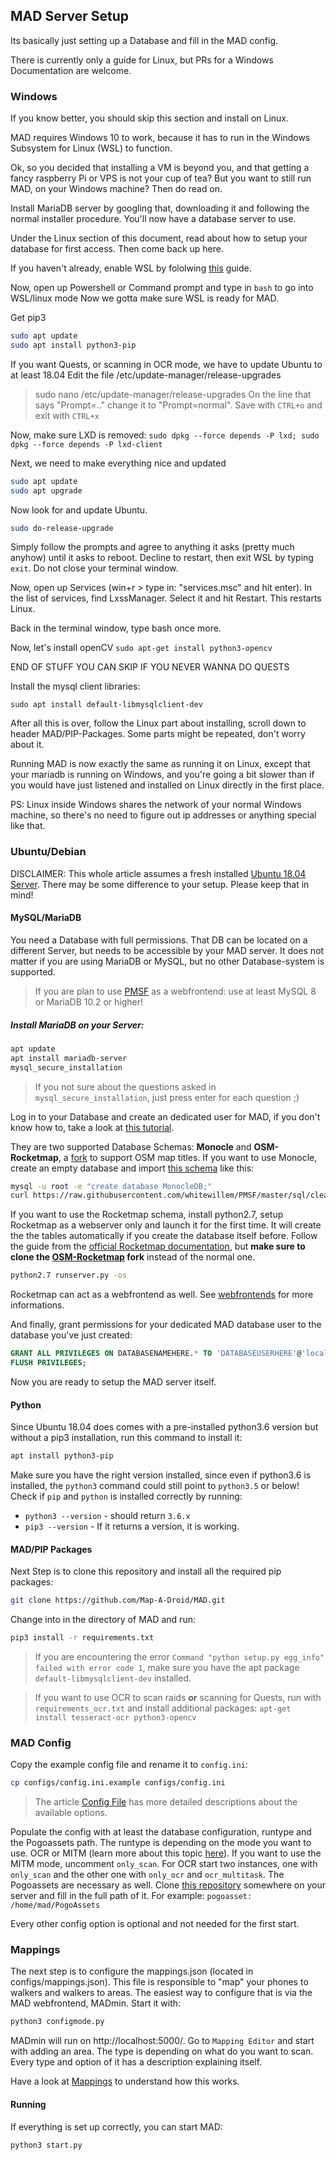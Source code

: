 ## MAD Server Setup

Its basically just setting up a Database and fill in the MAD config.

There is currently only a guide for Linux, but PRs for a Windows Documentation are welcome.

### Windows
If you know better, you should skip this section and install on Linux. 

MAD requires Windows 10 to work, because it has to run in the Windows Subsystem for Linux (WSL) to function. 

Ok, so you decided that installing a VM is beyond you, and that getting a fancy raspberry Pi or VPS is not your cup of tea? But you want to still run MAD, on your Windows machine? Then do read on.
 
Install MariaDB server by googling that, downloading it and following the normal installer procedure. You'll now have a database server to use.

Under the Linux section of this document, read about how to setup your database for first access. Then come back up here. 

If you haven't already, enable WSL by fololwing [this](http://wsl-guide.org/en/latest/installation.html) guide.

Now, open up Powershell or Command prompt and type in `bash` to go into WSL/linux mode 
Now we gotta make sure WSL is ready for MAD.

Get pip3
```bash
sudo apt update
sudo apt install python3-pip
```

If you want Quests, or scanning in OCR mode, we have to update Ubuntu to at least 18.04
Edit the file /etc/update-manager/release-upgrades
> sudo nano /etc/update-manager/release-upgrades
On the line that says "Prompt=.." change it to "Prompt=normal". Save with `CTRL+o` and exit with `CTRL+x`

Now, make sure LXD is removed:
`sudo dpkg --force depends -P lxd; sudo dpkg --force depends -P lxd-client`

Next, we need to make everything nice and updated
```bash
sudo apt update
sudo apt upgrade
```

Now look for and update Ubuntu.
```bash
sudo do-release-upgrade
```

Simply follow the prompts and agree to anything it asks (pretty much anyhow) until it asks to reboot. Decline to restart, then exit WSL by typing `exit`. Do not close your terminal window.

Now, open up Services (win+r > type in: "services.msc" and hit enter). In the list of services, find LxssManager. Select it and hit Restart. This restarts Linux.

Back in the terminal window, type bash once more.

Now, let's install openCV
`sudo apt-get install python3-opencv`

END OF STUFF YOU CAN SKIP IF YOU NEVER WANNA DO QUESTS

Install the mysql client libraries:

`sudo apt install default-libmysqlclient-dev`

After all this is over, follow the Linux part about installing, scroll down to header MAD/PIP-Packages. Some parts might be repeated, don't worry about it.

Running MAD is now exactly the same as running it on Linux, except that your mariadb is running on Windows, and you're going a bit slower than if you would have just listened and installed on Linux directly in the first place.

PS: Linux inside Windows shares the network of your normal Windows machine, so there's no need to figure out ip addresses or anything special like that. 

### Ubuntu/Debian

DISCLAIMER: This whole article assumes a fresh installed [Ubuntu 18.04 Server](https://www.ubuntu.com/download/server). There may be some difference to your setup. Please keep that in mind!

#### MySQL/MariaDB

You need a Database with full permissions. That DB can be located on a different Server, but needs to be accessible by your MAD server. It does not matter if you are using MariaDB or MySQL, but no other Database-system is supported.
>If you are plan to use [PMSF](https://github.com/whitewillem/PMSF) as a webfrontend: use at least MySQL 8 or MariaDB 10.2 or higher!

##### Install MariaDB on your Server:

```bash
apt update
apt install mariadb-server
mysql_secure_installation
```
>If you not sure about the questions asked in `mysql_secure_installation`, just press enter for each question ;)

Log in to your Database and create an dedicated user for MAD, if you don't know how to, take a look at [this tutorial](https://www.digitalocean.com/community/tutorials/how-to-create-a-new-user-and-grant-permissions-in-mysql).

They are two supported Database Schemas: **Monocle** and **OSM-Rocketmap**, a [fork](https://github.com/cecpk/OSM-Rocketmap) to support OSM map titles. If you want to use Monocle, create an empty database and import [this schema](https://raw.githubusercontent.com/whitewillem/PMSF/master/sql/cleandb.sql) like this:

```bash
mysql -u root -e "create database MonocleDB;"
curl https://raw.githubusercontent.com/whitewillem/PMSF/master/sql/cleandb.sql | mysql -u root MonocleDB
```

If you want to use the Rocketmap schema, install python2.7, setup Rocketmap as a webserver only and launch it for the first time. It will create the the tables automatically if you create the database itself before. Follow the guide from the [official Rocketmap documentation](https://rocketmap.readthedocs.io/en/develop/basic-install/index.html), but **make sure to clone the [OSM-Rocketmap](https://github.com/cecpk/OSM-Rocketmap) fork** instead of the normal one.

```bash
python2.7 runserver.py -os
```

Rocketmap can act as a webfrontend as well. See [webfrontends](/extras/webfrontends) for more informations.

And finally, grant permissions for your dedicated MAD database user to the database you've just created:

```SQL
GRANT ALL PRIVILEGES ON DATABASENAMEHERE.* TO 'DATABASEUSERHERE'@'localhost';
FLUSH PRIVILEGES;
```

Now you are ready to setup the MAD server itself.

#### Python

Since Ubuntu 18.04 does comes with a pre-installed python3.6 version but without a pip3 installation, run this command to install it:

```bash
apt install python3-pip
```

Make sure you have the right version installed, since even if python3.6 is installed, the `python3` command could still point to `python3.5` or below!
Check if `pip` and `python` is installed correctly by running:

* `python3 --version` - should return `3.6.x`
* `pip3 --version` - If it returns a version, it is working.

#### MAD/PIP Packages

Next Step is to clone this repository and install all the required pip packages:

```bash
git clone https://github.com/Map-A-Droid/MAD.git
```

Change into in the directory of MAD and run:

```bash
pip3 install -r requirements.txt
```

>If you are encountering the error `Command "python setup.py egg_info" failed with error code 1`, make sure you have the apt package `default-libmysqlclient-dev` installed.  

>If you want to use OCR to scan raids **or** scanning for Quests, run with `requirements_ocr.txt` and install additional packages: `apt-get install tesseract-ocr python3-opencv`

### MAD Config

Copy the example config file and rename it to `config.ini`:

```bash
cp configs/config.ini.example configs/config.ini
```

>The article [Config File](config-file.md) has more detailed descriptions about the available options.  

Populate the config with at least the database configuration, runtype and the Pogoassets path. The runtype is depending on the mode you want to use. OCR or MITM (learn more about this topic [here](/scanning-modes/modes.md)). If you want to use the MITM mode, uncomment `only_scan`. For OCR start two instances, one with `only_scan` and the other one with `only_ocr` and `ocr_multitask`. The Pogoassets are necessary as well. Clone [this repository](https://github.com/ZeChrales/PogoAssets/) somewhere on your server and fill in the full path of it. For example: `pogoasset: /home/mad/PogoAssets`

Every other config option is optional and not needed for the first start.

### Mappings

The next step is to configure the mappings.json (located in configs/mappings.json). This file is responsible to "map" your phones to walkers and walkers to areas. The easiest way to configure that is via the MAD webfrontend, MADmin. Start it with:

```bash
python3 configmode.py
```

MADmin will run on http://localhost:5000/. Go to `Mapping Editor` and start with adding an area. The type is depending on what do you want to scan. Every type and option of it has a description explaining itself.

Have a look at [Mappings](mappings.md) to understand how this works.

#### Running

If everything is set up correctly, you can start MAD:

```bash
python3 start.py
```
